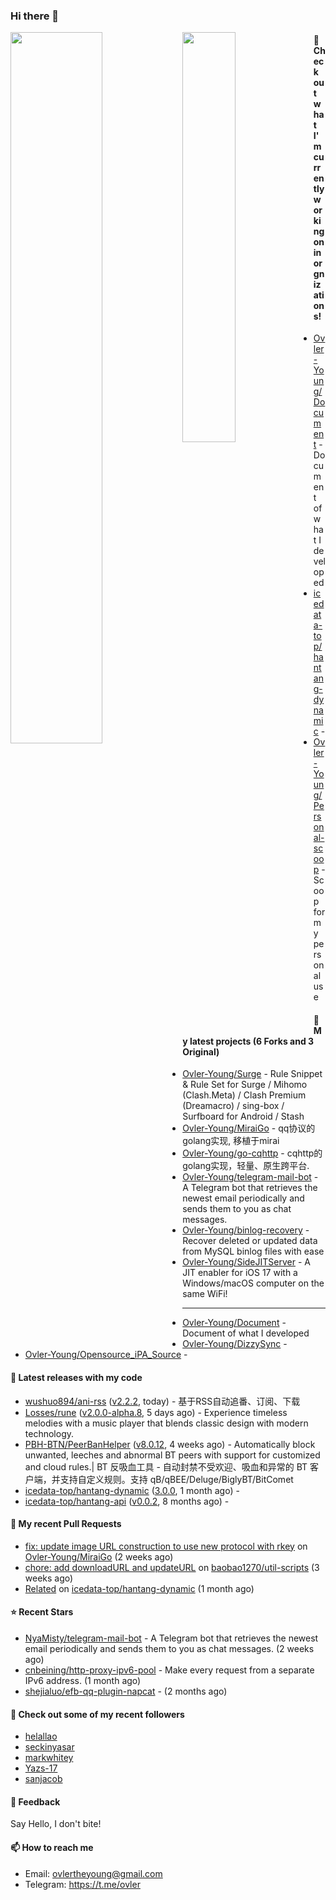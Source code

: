 ### Hi there 👋

<img align="left" width="54%" src="https://github-readme-stats-mauve-one-69.vercel.app/api?username=Ovler-Young&theme=dark&count_private=true&show_icons=true" />
<img align="left" width="41%" src="https://github-readme-stats-mauve-one-69.vercel.app/api/top-langs/?username=Ovler-Young&layout=compact&theme=dark&include_all_commits=true&count_private=true" />

#### 👷 Check out what I'm currently working on in orgnizations!

- [Ovler-Young/Document](https://github.com/Ovler-Young/Document) - Document of what I developed
- [icedata-top/hantang-dynamic](https://github.com/icedata-top/hantang-dynamic) - 
- [Ovler-Young/Personal-scoop](https://github.com/Ovler-Young/Personal-scoop) - Scoop for my personal use

#### 🌱 My latest projects (6 Forks and 3 Original)

- [Ovler-Young/Surge](https://github.com/Ovler-Young/Surge) - Rule Snippet & Rule Set for Surge / Mihomo (Clash.Meta) / Clash Premium (Dreamacro) / sing-box / Surfboard for Android / Stash
- [Ovler-Young/MiraiGo](https://github.com/Ovler-Young/MiraiGo) - qq协议的golang实现, 移植于mirai
- [Ovler-Young/go-cqhttp](https://github.com/Ovler-Young/go-cqhttp) - cqhttp的golang实现，轻量、原生跨平台.
- [Ovler-Young/telegram-mail-bot](https://github.com/Ovler-Young/telegram-mail-bot) - A Telegram bot that retrieves the newest email periodically and sends them to you as chat messages.
- [Ovler-Young/binlog-recovery](https://github.com/Ovler-Young/binlog-recovery) - Recover deleted or updated data from MySQL binlog files with ease
- [Ovler-Young/SideJITServer](https://github.com/Ovler-Young/SideJITServer) - A JIT enabler for iOS 17 with a Windows/macOS computer on the same WiFi!
- ---

- [Ovler-Young/Document](https://github.com/Ovler-Young/Document) - Document of what I developed
- [Ovler-Young/DizzySync](https://github.com/Ovler-Young/DizzySync) - 
- [Ovler-Young/Opensource_iPA_Source](https://github.com/Ovler-Young/Opensource_iPA_Source) - 

#### 🔭 Latest releases with my code

- [wushuo894/ani-rss](https://github.com/wushuo894/ani-rss) ([v2.2.2](https://github.com/wushuo894/ani-rss/releases/tag/v2.2.2), today) - 基于RSS自动追番、订阅、下载
- [Losses/rune](https://github.com/Losses/rune) ([v2.0.0-alpha.8](https://github.com/Losses/rune/releases/tag/v2.0.0-alpha.8), 5 days ago) - Experience timeless melodies with a music player that blends classic design with modern technology.
- [PBH-BTN/PeerBanHelper](https://github.com/PBH-BTN/PeerBanHelper) ([v8.0.12](https://github.com/PBH-BTN/PeerBanHelper/releases/tag/v8.0.12), 4 weeks ago) - Automatically block unwanted, leeches and abnormal BT peers with support for customized and cloud rules.| BT 反吸血工具 - 自动封禁不受欢迎、吸血和异常的 BT 客户端，并支持自定义规则。支持 qB/qBEE/Deluge/BiglyBT/BitComet
- [icedata-top/hantang-dynamic](https://github.com/icedata-top/hantang-dynamic) ([3.0.0](https://github.com/icedata-top/hantang-dynamic/releases/tag/3.0.0), 1 month ago) - 
- [icedata-top/hantang-api](https://github.com/icedata-top/hantang-api) ([v0.0.2](https://github.com/icedata-top/hantang-api/releases/tag/v0.0.2), 8 months ago) - 

#### 🔨 My recent Pull Requests

- [fix: update image URL construction to use new protocol with rkey](https://github.com/Ovler-Young/MiraiGo/pull/1) on [Ovler-Young/MiraiGo](https://github.com/Ovler-Young/MiraiGo) (2 weeks ago)
- [chore: add downloadURL and updateURL](https://github.com/baobao1270/util-scripts/pull/3) on [baobao1270/util-scripts](https://github.com/baobao1270/util-scripts) (3 weeks ago)
- [Related](https://github.com/icedata-top/hantang-dynamic/pull/5) on [icedata-top/hantang-dynamic](https://github.com/icedata-top/hantang-dynamic) (1 month ago)

#### ⭐ Recent Stars

- [NyaMisty/telegram-mail-bot](https://github.com/NyaMisty/telegram-mail-bot) - A Telegram bot that retrieves the newest email periodically and sends them to you as chat messages. (2 weeks ago)
- [cnbeining/http-proxy-ipv6-pool](https://github.com/cnbeining/http-proxy-ipv6-pool) - Make every request from a separate IPv6 address. (1 month ago)
- [shejialuo/efb-qq-plugin-napcat](https://github.com/shejialuo/efb-qq-plugin-napcat) -  (2 months ago)

#### 👯 Check out some of my recent followers

- [helallao](https://github.com/helallao)
- [seckinyasar](https://github.com/seckinyasar)
- [markwhitey](https://github.com/markwhitey)
- [Yazs-17](https://github.com/Yazs-17)
- [sanjacob](https://github.com/sanjacob)

#### 💬 Feedback

Say Hello, I don't bite!

#### 📫 How to reach me

- Email: ovlertheyoung@gmail.com
- Telegram: https://t.me/ovler

